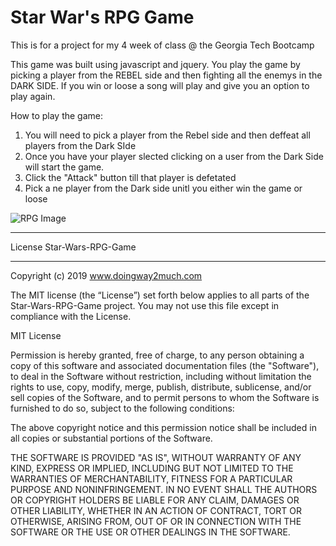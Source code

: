 # Star War's RPG Game
This is for a project for my 4 week of class @ the Georgia Tech Bootcamp

This game was built using javascript and jquery.  You play the game by picking a player from the REBEL side and then fighting all the enemys in the DARK SIDE.  If you win or loose a song will play and give you an option to play again.

How to play the game:
1. You will need to pick a player from the Rebel side and then deffeat all players from the Dark SIde
2. Once you have your player slected clicking on a user from the Dark Side will start the game. 
3. Click the "Attack" button till that player is defetated
4. Pick a ne player from the Dark side unitl you either win the game or loose

![RPG Image](https://github.com/doingway2much/unit-4-game/blob/master/assets/img/RPG.JPG?raw=true)

***
License
Star-Wars-RPG-Game
***

Copyright (c) 2019 www.doingway2much.com

The MIT license (the “License”) set forth below applies to all parts of the Star-Wars-RPG-Game project. You may not use this file except in compliance with the License.

MIT License

Permission is hereby granted, free of charge, to any person obtaining a copy of this software and associated documentation files (the "Software"), to deal in the Software without restriction, including without limitation the rights to use, copy, modify, merge, publish, distribute, sublicense, and/or sell copies of the Software, and to permit persons to whom the Software is furnished to do so, subject to the following conditions:

The above copyright notice and this permission notice shall be included in all copies or substantial portions of the Software.

THE SOFTWARE IS PROVIDED "AS IS", WITHOUT WARRANTY OF ANY KIND, EXPRESS OR IMPLIED, INCLUDING BUT NOT LIMITED TO THE WARRANTIES OF MERCHANTABILITY, FITNESS FOR A PARTICULAR PURPOSE AND NONINFRINGEMENT. IN NO EVENT SHALL THE AUTHORS OR COPYRIGHT HOLDERS BE LIABLE FOR ANY CLAIM, DAMAGES OR OTHER LIABILITY, WHETHER IN AN ACTION OF CONTRACT, TORT OR OTHERWISE, ARISING FROM, OUT OF OR IN CONNECTION WITH THE SOFTWARE OR THE USE OR OTHER DEALINGS IN THE SOFTWARE.
